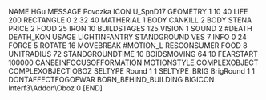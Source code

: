 NAME HGu
MESSAGE Povozka
ICON U_SpnD17
GEOMETRY 1 10 40
LIFE     200
RECTANGLE 0 2 32 40
MATHERIAL 1 BODY
CANKILL   2 BODY STENA
PRICE 2 FOOD 25 IRON 10
BUILDSTAGES 125
VISION 1
SOUND 2 #DEATH DEATH_KON
USAGE LIGHTINFANTRY
STANDGROUND
VES 7
INFO 0 24
FORCE 5
ROTATE 16
MOVEBREAK #MOTION_L
RESCONSUMER FOOD 8
UNITRADIUS 72
STANDGROUNDTIME 10
BOIDSMOVING 64 10
FEARSTART 100000
CANBEINFOCUSOFFORMATION
MOTIONSTYLE COMPLEXOBJECT
COMPLEXOBJECT OBOZ
SELTYPE Round 1 1
SELTYPE_BRIG BrigRound 1 1
DONTAFFECTFOGOFWAR
BORN_BEHIND_BUILDING
BIGICON Interf3\Addon\Oboz 0
[END]
